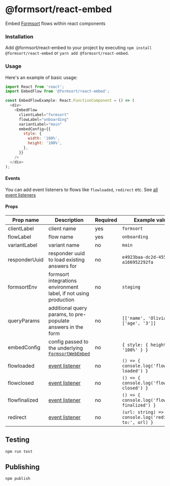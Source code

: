 # @formsort/react-embed

Embed [Formsort](https://formsort.com) flows within react components

### Installation

Add @formsort/react-embed to your project by executing `npm install @formsort/react-embed` or `yarn add @formsort/react-embed`.

### Usage

Here's an example of basic usage:

```js
import React from 'react';
import EmbedFlow from '@formsort/react-embed';

const EmbedFlowExample: React.FunctionComponent = () => (
  <div>
    <EmbedFlow
      clientLabel="formsort"
      flowLabel="onboarding"
      variantLabel="main"
      embedConfig={{
        style: {
          width: '100%',
          height: '100%',
        },
      }}
    />
  </div>
);
```

#### Events

You can add event listeners to flows like `flowloaded`, `redirect` etc. See [all event listeners](https://github.com/formsort/oss/packages/web-embed-api/#event-listeners)

#### Props

| Prop name     | Description                                                                                                  | Required | Example values                                             |
| ------------- | ------------------------------------------------------------------------------------------------------------ | -------- | ---------------------------------------------------------- |
| clientLabel   | client name                                                                                                  | yes      | `formsort`                                                 |
| flowLabel     | flow name                                                                                                    | yes      | `onboarding`                                               |
| variantLabel  | variant name                                                                                                 | no       | `main`                                                     |
| responderUuid | responder uuid to load existing answers for                                                                  | no       | `e4923baa-dc2d-4555-813c-a166952292fa`                     |
| formsortEnv   | formsort integrations environment label, if not using production                                             | no       | `staging`                                                  |
| queryParams   | additional query params, to pre-populate answers in the form                                                 | no       | `[['name', 'Olivia']], ['age', '3']]`                      |
| embedConfig   | config passed to the underlying [`FormsortWebEmbed`](https://github.com/formsort/oss/tree/master/packages/web-embed-api) | no       | `{ style: { height: '100%' } }`                            |
| flowloaded    | [event listener](https://github.com/formsort/oss/tree/master/packages/web-embed-api#flowloaded---void)                          | no       | `() => { console.log('flow loaded') }`                     |
| flowclosed    | [event listener](https://github.com/formsort/oss/tree/master/packages/web-embed-api#flowclosed---void)                          | no       | `() => { console.log('flow closed') }`                     |
| flowfinalized | [event listener](https://github.com/formsort/oss/tree/master/packages/web-embed-api#flowfinalized---void)                       | no       | `() => { console.log('flow finalized') }`                  |
| redirect      | [event listener](https://github.com/formsort/oss/tree/master/packages/web-embed-api#redirect-url-string--void)                            | no       | `(url: string) => { console.log('redirecting to:', url) }` |

## Testing

```
npm run test
```

## Publishing

```
npm publish
```

